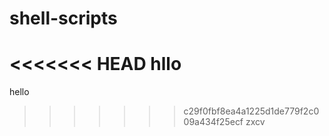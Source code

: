 # shell-scripts
<<<<<<< HEAD
hllo
=======
hello
>>>>>>> c29f0fbf8ea4a1225d1de779f2c009a434f25ecf
zxcv

